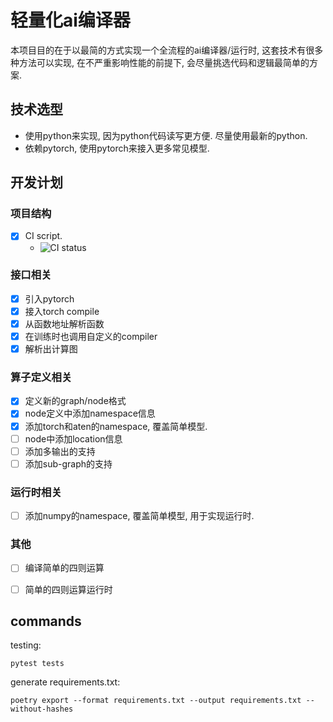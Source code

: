 轻量化ai编译器
============

本项目目的在于以最简的方式实现一个全流程的ai编译器/运行时,
这套技术有很多种方法可以实现, 在不严重影响性能的前提下,
会尽量挑选代码和逻辑最简单的方案.


技术选型
-------

- 使用python来实现, 因为python代码读写更方便. 尽量使用最新的python.
- 依赖pytorch, 使用pytorch来接入更多常见模型.

开发计划
-------

### 项目结构
- [x] CI script. 
  - ![CI status](https://github.com/0x00-pl/plai/actions/workflows/ci.yml/badge.svg?branch=master)

### 接口相关
- [x] 引入pytorch
- [x] 接入torch compile
- [x] 从函数地址解析函数
- [x] 在训练时也调用自定义的compiler
- [x] 解析出计算图

### 算子定义相关
- [x] 定义新的graph/node格式
- [x] node定义中添加namespace信息
- [x] 添加torch和aten的namespace, 覆盖简单模型.
- [ ] node中添加location信息
- [ ] 添加多输出的支持
- [ ] 添加sub-graph的支持

### 运行时相关
- [ ] 添加numpy的namespace, 覆盖简单模型, 用于实现运行时.

### 其他
- [ ] 编译简单的四则运算
- [ ] 简单的四则运算运行时


commands
--------

testing:

```shell
pytest tests
```

generate requirements.txt:

```shell
poetry export --format requirements.txt --output requirements.txt --without-hashes
```

